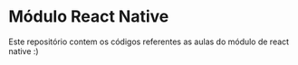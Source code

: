 # Módulo React Native 

Este repositório contem os códigos referentes as aulas do módulo de react native :)
